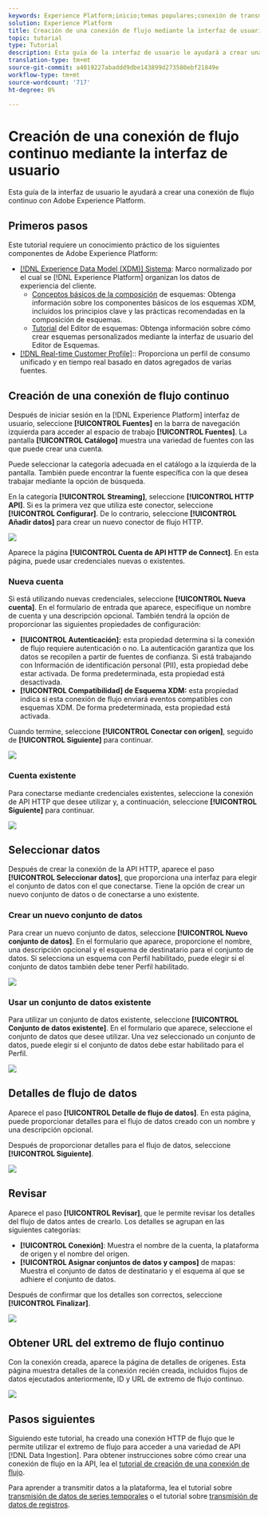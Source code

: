 ```yaml
---
keywords: Experience Platform;inicio;temas populares;conexión de transmisión;crear conexión de transmisión;guía de transmisión;tutorial;crear una conexión de transmisión;transmisión de flujo continuo;ingestión;
solution: Experience Platform
title: Creación de una conexión de flujo mediante la interfaz de usuario
topic: tutorial
type: Tutorial
description: Esta guía de la interfaz de usuario le ayudará a crear una conexión de flujo continuo con Adobe Experience Platform.
translation-type: tm+mt
source-git-commit: a4019227abaddd9dbe143899d273580ebf21849e
workflow-type: tm+mt
source-wordcount: '717'
ht-degree: 0%

---
```



# Creación de una conexión de flujo continuo mediante la interfaz de usuario

Esta guía de la interfaz de usuario le ayudará a crear una conexión de flujo continuo con Adobe Experience Platform.

## Primeros pasos

Este tutorial requiere un conocimiento práctico de los siguientes componentes de Adobe Experience Platform:

- [[!DNL Experience Data Model (XDM)] Sistema](../../../../../xdm/home.md): Marco normalizado por el cual se  [!DNL Experience Platform] organizan los datos de experiencia del cliente.
   - [Conceptos básicos de la composición](../../../../../xdm/schema/composition.md) de esquemas: Obtenga información sobre los componentes básicos de los esquemas XDM, incluidos los principios clave y las prácticas recomendadas en la composición de esquemas.
   - [Tutorial](../../../../../xdm/tutorials/create-schema-ui.md) del Editor de esquemas: Obtenga información sobre cómo crear esquemas personalizados mediante la interfaz de usuario del Editor de Esquemas.
- [[!DNL Real-time Customer Profile]](../../../../../profile/home.md):: Proporciona un perfil de consumo unificado y en tiempo real basado en datos agregados de varias fuentes.

## Creación de una conexión de flujo continuo

Después de iniciar sesión en la [!DNL Experience Platform] interfaz de usuario, seleccione **[!UICONTROL Fuentes]** en la barra de navegación izquierda para acceder al espacio de trabajo **[!UICONTROL Fuentes]**. La pantalla **[!UICONTROL Catálogo]** muestra una variedad de fuentes con las que puede crear una cuenta.

Puede seleccionar la categoría adecuada en el catálogo a la izquierda de la pantalla. También puede encontrar la fuente específica con la que desea trabajar mediante la opción de búsqueda.

En la categoría **[!UICONTROL Streaming]**, seleccione **[!UICONTROL HTTP API]**. Si es la primera vez que utiliza este conector, seleccione **[!UICONTROL Configurar]**. De lo contrario, seleccione **[!UICONTROL Añadir datos]** para crear un nuevo conector de flujo HTTP.

![](../../../../images/tutorials/create/http/catalog.png)

Aparece la página **[!UICONTROL Cuenta de API HTTP de Connect]**. En esta página, puede usar credenciales nuevas o existentes.

### Nueva cuenta

Si está utilizando nuevas credenciales, seleccione **[!UICONTROL Nueva cuenta]**. En el formulario de entrada que aparece, especifique un nombre de cuenta y una descripción opcional. También tendrá la opción de proporcionar las siguientes propiedades de configuración:

- **[!UICONTROL Autenticación]:** esta propiedad determina si la conexión de flujo requiere autenticación o no. La autenticación garantiza que los datos se recopilen a partir de fuentes de confianza. Si está trabajando con Información de identificación personal (PII), esta propiedad debe estar activada. De forma predeterminada, esta propiedad está desactivada.
- **[!UICONTROL Compatibilidad] de Esquema XDM:** esta propiedad indica si esta conexión de flujo enviará eventos compatibles con esquemas XDM. De forma predeterminada, esta propiedad está activada.

Cuando termine, seleccione **[!UICONTROL Conectar con origen]**, seguido de **[!UICONTROL Siguiente]** para continuar.

![](../../../../images/tutorials/create/http/new-account.png)

### Cuenta existente

Para conectarse mediante credenciales existentes, seleccione la conexión de API HTTP que desee utilizar y, a continuación, seleccione **[!UICONTROL Siguiente]** para continuar.

![](../../../../images/tutorials/create/http/existing-account.png)

## Seleccionar datos

Después de crear la conexión de la API HTTP, aparece el paso **[!UICONTROL Seleccionar datos]**, que proporciona una interfaz para elegir el conjunto de datos con el que conectarse. Tiene la opción de crear un nuevo conjunto de datos o de conectarse a uno existente.

### Crear un nuevo conjunto de datos

Para crear un nuevo conjunto de datos, seleccione **[!UICONTROL Nuevo conjunto de datos]**. En el formulario que aparece, proporcione el nombre, una descripción opcional y el esquema de destinatario para el conjunto de datos. Si selecciona un esquema con Perfil habilitado, puede elegir si el conjunto de datos también debe tener Perfil habilitado.

![](../../../../images/tutorials/create/http/new-dataset.png)

### Usar un conjunto de datos existente

Para utilizar un conjunto de datos existente, seleccione **[!UICONTROL Conjunto de datos existente]**. En el formulario que aparece, seleccione el conjunto de datos que desee utilizar. Una vez seleccionado un conjunto de datos, puede elegir si el conjunto de datos debe estar habilitado para el Perfil.

![](../../../../images/tutorials/create/http/existing-dataset.png)

## Detalles de flujo de datos

Aparece el paso **[!UICONTROL Detalle de flujo de datos]**. En esta página, puede proporcionar detalles para el flujo de datos creado con un nombre y una descripción opcional.

Después de proporcionar detalles para el flujo de datos, seleccione **[!UICONTROL Siguiente]**.

![](../../../../images/tutorials/create/http/dataflow-detail.png)

## Revisar

Aparece el paso **[!UICONTROL Revisar]**, que le permite revisar los detalles del flujo de datos antes de crearlo. Los detalles se agrupan en las siguientes categorías:

- **[!UICONTROL Conexión]**: Muestra el nombre de la cuenta, la plataforma de origen y el nombre del origen.
- **[!UICONTROL Asignar conjuntos de datos y campos]** de mapas: Muestra el conjunto de datos de destinatario y el esquema al que se adhiere el conjunto de datos.

Después de confirmar que los detalles son correctos, seleccione **[!UICONTROL Finalizar]**.

![](../../../../images/tutorials/create/http/review.png)

## Obtener URL del extremo de flujo continuo

Con la conexión creada, aparece la página de detalles de orígenes. Esta página muestra detalles de la conexión recién creada, incluidos flujos de datos ejecutados anteriormente, ID y URL de extremo de flujo continuo.

![](../../../../images/tutorials/create/http/get-streaming-url.png)

## Pasos siguientes

Siguiendo este tutorial, ha creado una conexión HTTP de flujo que le permite utilizar el extremo de flujo para acceder a una variedad de API [!DNL Data Ingestion]. Para obtener instrucciones sobre cómo crear una conexión de flujo en la API, lea el [tutorial de creación de una conexión de flujo](../../../api/create/streaming/http.md).

Para aprender a transmitir datos a la plataforma, lea el tutorial sobre [transmisión de datos de series temporales](../../../../../ingestion/tutorials/streaming-time-series-data.md) o el tutorial sobre [transmisión de datos de registros](../../../../../ingestion/tutorials/streaming-record-data.md).
